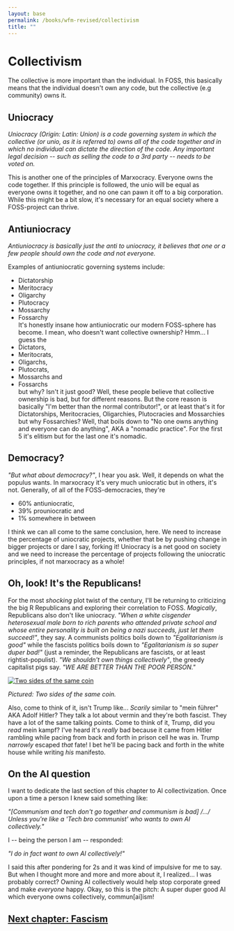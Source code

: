 ```yaml
---
layout: base
permalink: /books/wfm-revised/collectivism
title: ""
---
```


# Collectivism
The collective is more important than the individual. In FOSS, this basically means
that the individual doesn't own any code, but the collective (e.g community) owns it.

## Uniocracy
*Uniocracy (Origin: Latin: Union) is a code governing system in which the collective
(or unio, as it is referred to) owns all of the code together and in which no individual
can dictate the direction of the code. Any important legal decision -- such as selling
the code to a 3rd party -- needs to be voted on.*

This is another one of the principles of Marxocracy. Everyone owns the code together. If
this principle is followed, the unio will be equal as everyone owns it together, and no
one can pawn it off to a big corporation. While this might be a bit slow, it's necessary
for an equal society where a FOSS-project can thrive.

## Antiuniocracy
*Antiuniocracy is basically just the anti to uniocracy, it believes that one or a few
people should own the code and not everyone.*

Examples of antiuniocratic governing systems include:
- Dictatorship
- Meritocracy
- Oligarchy
- Plutocracy
- Mossarchy
- Fossarchy  
It's honestly insane how antiuniocratic our modern FOSS-sphere has become.
I mean, who doesn't want collective ownership? Hmm... I guess the
- Dictators,
- Meritocrats,
- Oligarchs,
- Plutocrats,
- Mossarchs and
- Fossarchs  
but why? Isn't it just good? Well, these people believe that collective ownership
is bad, but for different reasons. But the core reason is basically "I'm better
than the normal contributor!", or at least that's it for Dictatorships, Meritocracies,
Oligarchies, Plutocracies and Mossarchies but why Fossarchies? Well, that boils down
to "No one owns anything and everyone can do anything", AKA a "nomadic practice". For
the first 5 it's elitism but for the last one it's nomadic.

## Democracy?
*"But what about democracy?"*, I hear you ask. Well, it depends on what the populus
wants. In marxocracy it's very much uniocratic but in others, it's not. Generally,
of all of the FOSS-democracies, they're

- 60% antiuniocratic,
- 39% prouniocratic and
- 1% somewhere in between

I think we can all come to the same conclusion, here. We need to increase the
percentage of uniocratic projects, whether that be by pushing change in bigger
projects or dare I say, forking it! Uniocracy is a net good on society and we
need to increase the percentage of projects following the uniocratic principles,
if not marxocracy as a whole!

## Oh, look! It's the Republicans!
For the most *shocking* plot twist of the century, I'll be returning to criticizing
the big R Republicans and exploring their correlation to FOSS. *Magically*, Republicans
also don't like uniocracy. *"When a white cisgender heterosexual male born to rich
parents who attended private school and whose entire personality is built on being
a nazi succeeds, just let them succeed!"*, they say. A communists politics boils
down to *"Egalitarianism is good"* while the fascists politics boils down to
*"Egalitarianism is so super duper bad!"* (just a reminder, the Republicans are
fascists, or at least rightist-populist). *"We shouldn't own things collectively"*,
the greedy capitalist pigs say. *"WE ARE BETTER THAN THE POOR PERSON."*

[![Two sides of the same coin](/images/same-coin.jpg)](/)

*Pictured: Two sides of the same coin.*

Also, come to think of it, isn't Trump like... *Scarily* similar to "mein führer"
AKA Adolf Hitler? They talk a lot about vermin and they're both fascist. They
have a lot of the same talking points. Come to think of it, Trump, did you
*read* mein kampf? I've heard it's *really* bad because it came from Hitler
rambling while pacing from back and forth in prison cell he was in. Trump
*narrowly* escaped *that* fate! I bet he'll be pacing back and forth in the
white house while writing *his* manifesto.

## On the AI question
I want to dedicate the last section of this chapter to AI collectivization.
Once upon a time a person I knew said something like:

*"\[Communism and tech don't go together and communism is bad] /.../ Unless
you're like a 'Tech bro communist' who wants to own AI collectively."*

I -- being the person I am -- responded:

*"I do in fact want to own AI collectively!"*

I said this after pondering for 2s and it was kind of impulsive for me to
say. But when I thought more and more and more about it, I realized... I
was probably correct? Owning AI collectively would help stop corporate
greed and make *everyone* happy. Okay, so this is the pitch: A super
duper good AI which everyone owns collectively, commun\[ai]ism!

## [Next chapter: Fascism](/books/wfm-revised/fascism)
